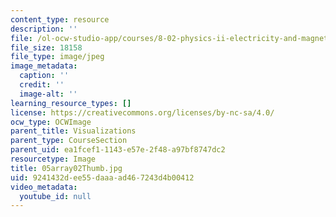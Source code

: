 ```yaml
---
content_type: resource
description: ''
file: /ol-ocw-studio-app/courses/8-02-physics-ii-electricity-and-magnetism-spring-2007/9241432dee55daaaad467243d4b00412_05array02Thumb.jpg
file_size: 18158
file_type: image/jpeg
image_metadata:
  caption: ''
  credit: ''
  image-alt: ''
learning_resource_types: []
license: https://creativecommons.org/licenses/by-nc-sa/4.0/
ocw_type: OCWImage
parent_title: Visualizations
parent_type: CourseSection
parent_uid: ea1fcef1-1143-e57e-2f48-a97bf8747dc2
resourcetype: Image
title: 05array02Thumb.jpg
uid: 9241432d-ee55-daaa-ad46-7243d4b00412
video_metadata:
  youtube_id: null
---
```

